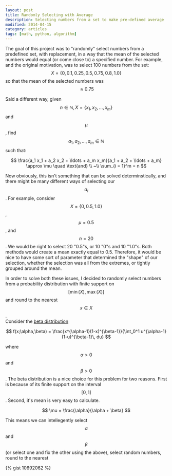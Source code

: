 ```yaml
---
layout: post
title: Randomly Selecting with Average
description: Selecting numbers from a set to make pre-defined average
modified: 2014-04-15
category: articles
tags: [math, python, algorithm]
---
```


The goal of this project was to "randomly" select numbers from a predefined set, with replacement, in a way that the mean of the selected numbers would equal (or come close to) a specified number.
For example, and the original motivation, was to select 100 numbers from the set: $$ X = \left\{0, 0.1, 0.25, 0.5, 0.75, 0.8, 1.0\right\} $$
so that the mean of the selected numbers was $$ \approx 0.75 $$

Said a different way, given $$ n \in \mathbb{N}, X = \left\{x_1, x_2, \ldots, x_m\right\} $$ and $$ \mu $$, find $$ a_1, a_2, \ldots, a_m \in \mathbb{N}$$ such that:

$$ \frac{a_1 x_1 + a_2 x_2 + \ldots + a_m x_m}{a_1 + a_2 + \ldots + a_m} \approx \mu \quad \text{and} \\
~\\
\sum_{i = 1}^m = n
$$

Now obviously, this isn't something that can be solved determinstically, and there might be many different ways of selecting our $$ a_i $$.
For example, consider $$ X = \left\{0, 0.5, 1.0\right\} $$, $$ \mu = 0.5 $$, and $$ n = 20 $$.
We would be right to select 20 "0.5"s, or 10 "0"s and 10 "1.0"s.
Both methods would create a mean exactly equal to 0.5.
Therefore, it would be nice to have some sort of parameter that determined the "shape" of our selection, whether the selection was all from the extremes, or tightly grouped around the mean.

In order to solve both these issues, I decided to randomly select numbers from a probability distribution with finite support on $$ [\min(X), \max(X)] $$ and round to the nearest $$ x \in X $$.  
Consider the [beta distribution](http://en.wikipedia.org/wiki/Beta_distribution) 

$$ f(x;\alpha,\beta) = \frac{x^{\alpha-1}(1-x)^{\beta-1}}{\int_0^1 u^{\alpha-1} (1-u)^{\beta-1}\, du} $$

where $$ \alpha > 0 $$ and $$ \beta > 0 $$.
The beta distribution is a nice choice for this problem for two reasons. 
First is because of its finite support on the interval $$ [0, 1] $$.
Second, it's mean is very easy to calculate.

$$ \mu = \frac{\alpha}{\alpha + \beta} $$

This means we can intellegently select $$ \alpha $$ and $$ \beta $$ (or select one and fix the other using the above), select random numbers, round to the nearest 

{% gist 10692062 %}
